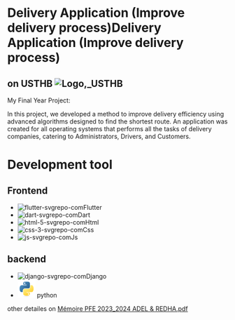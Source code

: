 # Delivery Application (Improve delivery process)Delivery Application (Improve delivery process)
## on USTHB <img src="https://github.com/adelazzi/adelazzi/assets/93773381/4704f2a7-8b89-4342-8442-b3b18fe7b040" alt="Logo,_USTHB" width="40" height="40"/>


My Final Year Project:

In this project, we developed a method to improve delivery efficiency using advanced algorithms designed to find the shortest route. An application was created for all operating systems that performs all the tasks of delivery companies, catering to Administrators, Drivers, and Customers.



# Development tool 
## Frontend 

<ul>
  <li><img src="https://github.com/adelazzi/adelazzi/assets/93773381/1a6c5fbe-f284-4856-883f-92d667543c29" alt="flutter-svgrepo-com" width="40" height="40"/>Flutter</li>
  <li><img src="https://github.com/adelazzi/adelazzi/assets/93773381/a282d003-f570-4d14-883d-f742626965a0" alt="dart-svgrepo-com" width="40" height="40"/>Dart</li>
  <li><img src="https://github.com/adelazzi/adelazzi/assets/93773381/79227ff2-757a-4610-b605-446b785e9cb6" alt="html-5-svgrepo-com" width="40" height="40"/>Html</li>
  <li><img src="https://github.com/adelazzi/adelazzi/assets/93773381/1275612e-4b36-4f50-afb2-578bfbc723a5" alt="css-3-svgrepo-com" width="40" height="40"/>Css</li>
    <li><img src="https://github.com/adelazzi/adelazzi/assets/93773381/d7a8a64e-2f76-47e4-b24b-34fd38ddbe51" alt="js-svgrepo-com" width="40" height="40"/>Js</li>
</ul>

## backend

<ul>
  <li><img src="https://github.com/adelazzi/Pfe/assets/93773381/8c5c749d-9482-44bd-a877-0692f2c56b0c" alt="django-svgrepo-com" width="40" height="40"/>Django</li>
<li><img src="https://raw.githubusercontent.com/devicons/devicon/master/icons/python/python-original.svg" alt="python" width="40" height="40"/>  python </li>
</ul>


other detailes on [Mémoire PFE 2023_2024 ADEL & REDHA.pdf](https://github.com/user-attachments/files/15803950/Memoire.PFE.2023_2024.ADEL.REDHA.pdf)





